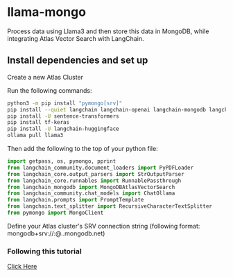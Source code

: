 # llama-mongo

Process data using Llama3 and then store this data in MongoDB, while integrating Atlas Vector Search with LangChain.

## Install dependencies and set up

Create a new Atlas Cluster

Run the following commands:

```bash
python3 -m pip install "pymongo[srv]"
pip install --quiet langchain langchain-openai langchain-mongodb langchain-community pymongo pypdf
pip install -U sentence-transformers
pip install tf-keras
pip install -U langchain-huggingface
ollama pull llama3
```

Then add the following to the top of your python file:

```python
import getpass, os, pymongo, pprint
from langchain_community.document_loaders import PyPDFLoader
from langchain_core.output_parsers import StrOutputParser
from langchain_core.runnables import RunnablePassthrough
from langchain_mongodb import MongoDBAtlasVectorSearch
from langchain_community.chat_models import ChatOllama
from langchain.prompts import PromptTemplate
from langchain.text_splitter import RecursiveCharacterTextSplitter
from pymongo import MongoClient
```

Define your Atlas cluster's SRV connection string (following format: mongodb+srv://<username>:<password>@<clusterName>.<hostname>.mongodb.net)

### Following this tutorial
[Click Here](https://www.mongodb.com/docs/atlas/atlas-vector-search/ai-integrations/langchain/)
